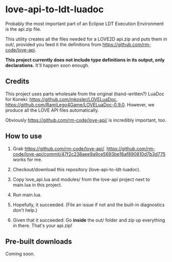 # love-api-to-ldt-luadoc

Probably the most important part of an Eclipse LDT Execution Environment is the api.zip file.

This utility creates all the files needed for a LOVE2D api.zip and puts them in out/, provided you feed it the definitions from https://github.com/rm-code/love-api.

**This project currently does not include type definitions in its output, only declarations.** It'll happen soon enough.

## Credits

This project uses parts wholesale from the original (hand-written?) LuaDoc for Koneki: https://github.com/mkosler/LOVELuaDoc, https://github.com/RamiLego4Game/LOVELuaDoc-0.9.0. However, we produce all the LOVE API files automatically.

Obviously https://github.com/rm-code/love-api/ is incredibly important, too.

## How to use

1. Grab https://github.com/rm-code/love-api/. https://github.com/rm-code/love-api/commit/47f2c238aee9a9ce5693be16af890810d7b3d775 works for me.

2. Checkout/download this repository (love-api-to-ldt-luadoc).

3. Copy love_api.lua and modules/ from the love-api project next to main.lua in this project.

4. Run main.lua.

5. Hopefully, it succeeded. (File an issue if not and the built-in diagnostics don't help.)

6. Given that it succeeded: Go **inside** the out/ folder and zip up everything in there. That's your api.zip!

## Pre-built downloads

Coming soon.
